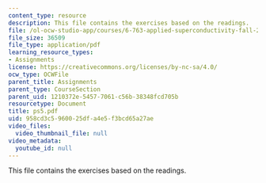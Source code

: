 ```yaml
---
content_type: resource
description: This file contains the exercises based on the readings.
file: /ol-ocw-studio-app/courses/6-763-applied-superconductivity-fall-2005/958cd3c5960025dfa4e5f3bcd65a27ae_ps5.pdf
file_size: 36509
file_type: application/pdf
learning_resource_types:
- Assignments
license: https://creativecommons.org/licenses/by-nc-sa/4.0/
ocw_type: OCWFile
parent_title: Assignments
parent_type: CourseSection
parent_uid: 1210372e-5457-7061-c56b-38348fcd705b
resourcetype: Document
title: ps5.pdf
uid: 958cd3c5-9600-25df-a4e5-f3bcd65a27ae
video_files:
  video_thumbnail_file: null
video_metadata:
  youtube_id: null
---
```

This file contains the exercises based on the readings.